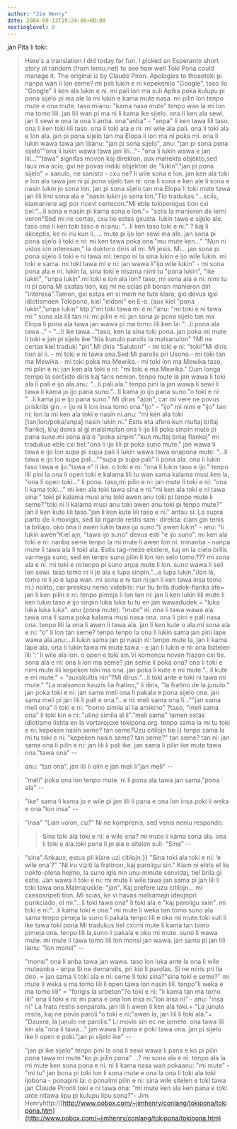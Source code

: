 ```yaml
---
author: "Jim Henry"
date: 2004-08-13T19:24:00+00:00
nestinglevel: 0
---
```

jan Pita li toki:
>Here's a translation I did today for fun. I picked an Esperanto
>short story at random (from lernu.net) to see how well Toki Pona
>could manage it. The original is by Claude Piron. Apologies to thosetoki pi nanpa wan li lon seme? mi pali lukin e ni kepekenilo "Google". taso ilo "Google" li ken ala lukin e ni.
> mi pali lon ma suli Apika poka kulupu pi pona sijelo pi ma ale la mi
> lukin e kama mute nasa. mi pilin lon tenpo mute e ona mute. taso mianu: "kama nasa mute"
> tenpo wan la mi lon ma tomo lili. jan lili wan pi ma ni li kama ike
> sijelo. ona li ken ala sewi. jan li sewi e ona la ona li anba. ona"anba" -
> "anpa"
> li ken tawa lili taso. ona li ken toki lili taso. ona li toki ala e
> ni: mi wile ala pali. ona li toki ala e lon ala. jan pi pona sijelo
> tan ma Elopa li lon ma ni poka mi. ona li lukin wawa tawa jan lilianu: "jan pi sona sijelo", anu: "jan pi sona pona sijelo""ona li lukin wawa tawa jan lili..."-
> "ona li lukin wawa e jan lili...""tawa" signifas movon kaj direkton, aux malrekta objekto,sed laux mia scio, gxi ne povas indiki objekton de "lukin"."jan pi pona sijelo" = sanulo, ne sanisto - cxu ne?
> li wile sona e lon. jan ken ala toki e lon ala tawa jan ni pi pona
> sijelo tan ni: ona li sona e ken ale li sona e nasin lukin jo sona
> lon. jan pi sona sijelo tan ma Elopa li toki mute tawa jan lili limi sona ala e "nasin lukin jo sona lon."Tio tradukas "...sciis, kiamaniere agi por ricevi certecon."Mi eble tokiponigus tion cxi tiel:"...li sona e nasin pi kama sona e lon."= "sciis la manieron de lerni veron"Sed mi ne certas, cxu tio estas gxusta.
> lukin tawa e sijelo ale. taso ona li ken toki taso e ni:anu: "...li ken taso toki e ni:" ?
>kaj li
> akceptis, ke ni iru kun li.....
> mute pi ijo lon sewi ma ale. jan sona pi pona sijelo li toki e ni:
> mi ken tawa poka ona."mu mute ken..."
> "Nun ni vidos ion interesan," la doktoro diris al mi. Mi jesis. Mi...
> jan sona pi pona sijelo li toki e ni tawa mi: tenpo ni la sina lukin
> e ijo wile lukin. mi toki e sama. mi toki tawa mi e ni: jan wawa li"ijo wile lukin" - mi sona pona ala e ni. lukin la, sina toki e nisama nimi tu "pona lukin", "ike lukin", "unpa lukin".mi toki e lon ala lon? taso, mi sona ala e ni: nimi tu ni pi pona.Mi sxatas tion, kaj mi ne scias pli bonan manieron diri "interesa".Tamen, gxi estas en si mem ne tute klara; gxi devus igxi idiotismoen Tokipono, kiel "eldoni" en E-o. (aux kiel "pona lukin","unpa lukin" ktp.)"mi toki tawa mi e ni:"anu: "mi toki e ni tawa mi:"
> sona ala lili tan ni: mi pilin e ni: jan sona pi pona sijelo tan ma
> Elopa li pona ala tawa jan wawa pi ma tomo lili.ken la: "...li pona ala tawa..." -
> "...li ike tawa..."taso, ken la sina toki pona.
>jan poka mi mute li
> toki e jan pi sijelo ike."Nia kunulo parolis la malsanulon" ?Mi ne certas kiel traduki "pri".Mi diris "Saluton!" -
> mi toki e ni: "toki!"Mi diris tion al li. -
> mi toki e ni tawa ona.Sed:Mi parolis pri Usono.-
> mi toki tan ma Mewika.-
> mi toki poka ma Mewika.-
> mi toki lon ma Mewika.taso, mi pilin e ni: jan ken ala toki e ni: "mi toki e ma Mewika."
>Dum longa tempo la sorĉisto diris kaj faris nenion.
>tenpo mute la jan wawa li toki ala li pali
> e ijo ala.anu: "...li pali ala."
> tenpo pini la jan wawa li sewi li tawa li kama jo ijo pana suno."...li kama jo ijo pana suno."o toki e ni: "...li kama jo e ijo pana suno."
>Mi diras "ajon", car mi vere ne povus priskribi gin. =
> Ijo ni li lon insa tomo ona."Ijo" -
> "ijo"
>mi nimi e "ijo" tan ni: lon la mi ken ala
> toki e nasin ni.anu: "mi ken ala toki \[tan/lon/poka/anpa\] nasin lukin ni."
> Estis
> eta afero kun multaj brilaj flankoj, kiuj donis al gi malsimplan
> ona li ijo lili poka sinpin mute pi pana suno.mi sona ala e "poka sinpin"."kun multaj brilaj flankoj" mi tradukus eble cxi tiel:"ona li ijo lili pi poka suno mute."
> jan wawa li tawa e ijo lon supa pi supa pali li lukin wawa tawa onapona mute: "...li tawa e ijo lon supa pali...""supa pi supa pali" li pona ala.
> ona li lukin taso tawa e ijo."tawa e" li ike. o toki e ni: "ona li lukin taso e ijo."
> tenpo lili pini la ona
> li open toki e kalama lili tu wan sama kalama musi.ken la, "ona li open toki..." li pona. taso,mi pilin e ni: jan mute li toki e ni: "ona li kama toki..."
> mi ken ala toki
> tawa sina e ni:"mi ken ala toki e ni tawa sina:"
> toki pi kalama musi anu toki awen anu toki pi tenpo
> mute li seme?"toki ni li kalama musi anu toki awen anu toki pi tenpo mute?"
> jan li ken kute lili taso."jan li ken kute lili taso e ni."
> antau si. La supra parto de li movigis, sed lia rigardo restis sam-
> direkta: ciam gin tenis la brilajo.
> oko
> ona li awen lukin tawa ijo suno."li awen lukin" - anu: "li lukin awen"Kiel ajn, "tawa ijo suno" devus esti "e ijo suno".
> mi ken ala toki e ni: nanba seme tenpo la mi mute li awen lon ni. minanba -
> nanpa
> mute li tawa ala li toki ala.
> Estis tag-meze ekstere, kaj en la cielo brilis varmega suno, sed en
> tenpo suno pilin li lon lon selo tomo.??? mi sona ala e ni. mi toki e ni:tenpo pi suno anpa mute li lon.
> suno wawa li seli lon sewi. taso tomo ni li jo ala e lupa sinpin."...e lupa lukin."(lon la, tomo ni li jo e lupa wan. mi sona e ni tan ni:jan li ken tawa insa tomo ni.)
> nokto, car preskau nenio videblis: nur tiu brila dudek-flanka afe=
> jan li ken pilin e ni: tenpo pimeja li lon tan ni: jan li ken lukin
> lili mute li ken lukin taso e ijo sinpin luka luka tu tu en jan wawadudek = "luka luka luka luka". anu (pona mute): "mute"
> ni. ona li tawa wawa ala. tawa ona li sama poka kalama musi nasa ona.
> ona li pini e pali nasa ona. tenpo lili la ona li awen li tawa ala.
> jan li ken kute o ala.mi sona ala e ni: "o" li lon tan seme?
> tenpo tenpo la ona li lukin sama jan pini
> lape wawa ala.anu:...li lukin sama jan pi nasin ni: tenpo mute la, jan li kama lape ala.
> ona li lukin tawa mi mute.tawa -
> e
> jan li lukin e ni: ona lisitelen lili ':' li wile ala lon. o open e toki sin.Vi komencu novan frazon cxi tie.
> sona ala e ni: ona li lon ma seme? jan seme li poka ona? ona li toki
> e nimi mute lili kepeken toki ma ona. jan poka li kute e mi mute."...li kute e mi mute." = "auxskultis nin"?Mi dirus:"...li toki ante e toki ni tawa mi mute."
> "La malsanon kauzis lia fratino," li diris, "la fratino de la
> junulo."
> jan poka toki e ni: jan sama meli ona li pakala e pona sijelo ona.
> jan sama meli pi jan lili li pali e ona."...e ni: meli sama ona li...""jan sama meli ona" li toki e ni: "homo simila al lia amikino" ?taso, "meli sama ona" li toki kin e ni: "ulino simila al li"."meli sama" tamen estas idiotismo listita en la vortarojcxe tokipona.org.
> tenpo sama la mi tu toki e ni: kepeken nasin seme? tan seme?Uzu citilojn tie:}} tenpo sama la mi tu toki e ni: "kepeken nasin seme? tan seme?"
> tan seme? tan ni: jan sama ona li pilin e ni: jan lili li pali ike.
> jan sama li pilin ike mute tawa ona."tawa ona" --

> anu: "tan ona".
> jan lili li olin e jan meli li"jan meli" --

> "meli"
> poka ona lon tenpo mute. ni li pona ala tawa jan sama."pona ala" --

> "ike"
> sama li kama jo e wile pi jan lili li pana e ona lon insa poki li
> weka e ona."lon insa" --

> "insa"
> "Lian volon, cu?" Ni ne komprenis, sed venis neniu respondo.
>> Sina toki ala toki e ni: e wile ona? mi mute li kama sona ala. ona
> li toki e ala.toki pona li jo ala e sitelen suli. "Sina" --

> "sina".Ankaux, estus pli klare uzi citilojn.}} "Sina toki ala toki e ni: 'e wile ona'?"
> "Ni iru viziti la fratinon, kaj paroligu sin." Kiam ni eliris el lia
> nokto-plena hejmo, la suno igis nin unu-minute senvidaj, tiel brila
> gi estis.
> Jan wawa li toki e ni: mi mute li wile tawa jan sama pi jan lili li
> toki tawa ona.Malmajuskle: "jan". Kaj prefere uzu citilojn... mi cxesosripeti tion. Mi scias, ke vi havas malsamajn ideojnpri punkciado, ol mi."...li toki tawa ona" li toki ala e "kaj paroligu sxin". mi toki e ni:"...li kama toki e ona."
> mi mute li weka tan tomo suno ala sama tenpo pimeja
> la suno li pakala tenpo lili e oko mi mute.toki suli li ike tawa toki pona.Mi tradukus tiel cxi:mi mute li kama tan tomo pimeja ona. tenpo lili la,suno li pakala e oko mi mute.
> suno li wawa mute. mi
> mute li tawa tomo lili lon monsi jan wawa. jan sama pi jan lili lianu: "lon monsi" --

> "monsi"
> ona li anba tawa jan wawa. taso lon luka ante la ona li wile muteanba -
> anpa
> Si ne demandis, pri kio li parolas. Si ne miris pri lia diro. =
> jan sama li toki ala e ni: seme li toki sina?"sina toki e seme?"
> mi mute li weka e ma tomo lili li open tawa lon nasin lili. tenpo"li weka e ma tomo lili" = "forigis la urbeton"?o toki e ni: "li kama tan ma tomo lili"
> ona li toki e ni: mi pana e ona lon insa ni."lon insa ni" - anu: "insa ni"
> La frato restis senparola.
> jan lili li awen li ken ala toki.= "La junulo restis, kaj ne povis paroli."o toki e ni:"awen la, jan lili li toki ala."= "Dauxre, la junulo ne parolis."
> Li movis sin ec ne iomete.
> ona tawa lili kin ala."ona li tawa..."
> jan wawa li pana e poki tawa ona. jan pi sijelo ike li open e poki."jan pi sijelo ike" --

> "jan pi ike sijelo"
> tenpo pini la ona li sewi wawa li pana e ko pi
> pilin pona tawa mi mute."ko pi pilin pona" ...? mi sona ala e ni.
> tenpo ala la mi mute ken sona pona e ni. ni li kama nasa wan pokaanu: "mi mute" -
> "mi tu"
> jan bona pi toki lon li sona mute e ona la ona li toki ala toki ijobona -
> ponapini la: o pona!mi pilin e ni: sina wile sitelen e toki tawa jan Claude Pironli toki e ni tawa ona: "mi mute ken ala ken pana e toki ante nitawa lipu pi kulupu lipu sona?"- Jim Henryhttp://[http://www.pobox.com/~jimhenry/conlang/tokipona/tokipona.htm](http://www.pobox.com/~jimhenry/conlang/tokipona/tokipona.htm)